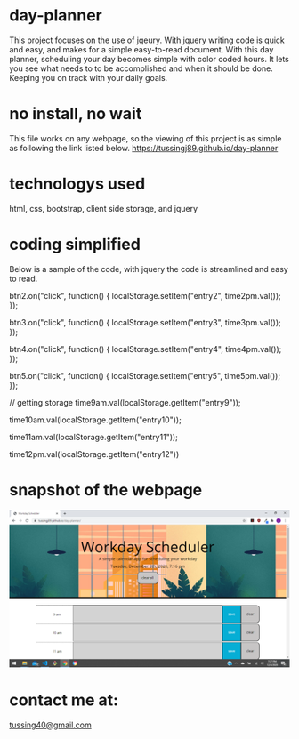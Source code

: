 # day-planner
This project focuses on the use of jqeury. With jquery writing code is quick and easy, and makes for a simple easy-to-read document. With this day planner, scheduling your day becomes simple with color coded hours. It lets you see what needs to to be accomplished and when it should be done. Keeping you on track with your daily goals.
# no install, no wait

This file works on any webpage, so the viewing of this project is as simple as following the link listed below.
https://tussingj89.github.io/day-planner

# technologys used
html, css, bootstrap, client side storage, and jquery

# coding simplified

Below is a sample of the code, with jquery the code is streamlined and easy to read. 



btn2.on("click", function() {
localStorage.setItem("entry2", time2pm.val());
});

btn3.on("click", function() {
localStorage.setItem("entry3", time3pm.val());
});

btn4.on("click", function() {
localStorage.setItem("entry4", time4pm.val());
});

btn5.on("click", function() {
localStorage.setItem("entry5", time5pm.val());
});

// getting storage
time9am.val(localStorage.getItem("entry9"));

time10am.val(localStorage.getItem("entry10"));

time11am.val(localStorage.getItem("entry11"));

time12pm.val(localStorage.getItem("entry12"))


# snapshot of the webpage

![day-planner](assets/snapshot.png)

# contact me at:
tussing40@gmail.com
